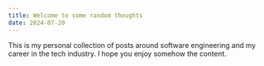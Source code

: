 ```yaml
---
title: Welcome to some random thoughts
date: 2024-07-20
---
```


This is my personal collection of posts around software engineering and my career in the
tech industry. I hope you enjoy somehow the content.
